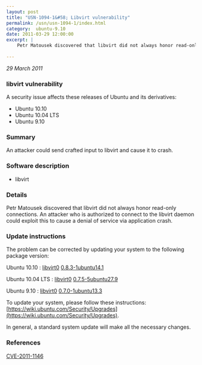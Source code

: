 ```yaml
---
layout: post
title: "USN-1094-1&#58; Libvirt vulnerability"
permalink: /usn/usn-1094-1/index.html
category:  ubuntu-9.10
date: 2011-03-29 12:00:00
excerpt: |
    Petr Matousek discovered that libvirt did not always honor read-only connections. An attacker who is authorized to connect to the libvirt daemon could exploit this to cause a denial of service via application crash. 
    
--- 
```

 
 

*29 March 2011*

### libvirt vulnerability

A security issue affects these releases of Ubuntu and its derivatives:

* Ubuntu 10.10
* Ubuntu 10.04 LTS
* Ubuntu 9.10

### Summary

An attacker could send crafted input to libvirt and cause it to crash. 

### Software description

* libvirt 

### Details

Petr Matousek discovered that libvirt did not always honor read-only connections. An attacker who is authorized to connect to the libvirt daemon could exploit this to cause a denial of service via application crash. 

### Update instructions

The problem can be corrected by updating your system to the following package version:

Ubuntu 10.10
 : [libvirt0](https://launchpad.net/ubuntu/+source/libvirt) <span> [0.8.3-1ubuntu14.1](https://launchpad.net/ubuntu/+source/libvirt/0.8.3-1ubuntu14.1) </span> 

Ubuntu 10.04 LTS
 : [libvirt0](https://launchpad.net/ubuntu/+source/libvirt) <span> [0.7.5-5ubuntu27.9](https://launchpad.net/ubuntu/+source/libvirt/0.7.5-5ubuntu27.9) </span> 

Ubuntu 9.10
 : [libvirt0](https://launchpad.net/ubuntu/+source/libvirt) <span> [0.7.0-1ubuntu13.3](https://launchpad.net/ubuntu/+source/libvirt/0.7.0-1ubuntu13.3) </span> 

To update your system, please follow these instructions: [https://wiki.ubuntu.com/Security/Upgrades](https://wiki.ubuntu.com/Security/Upgrades).

In general, a standard system update will make all the necessary changes. 

### References

 
 [CVE-2011-1146](http://people.ubuntu.com/~ubuntu-security/cve/CVE-2011-1146)
 

